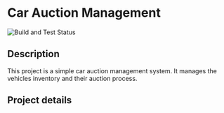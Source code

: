 # Car Auction Management

![Build and Test Status](https://github.com/franciscotcardoso/CarAuctionExercise/actions/workflows/build_and_test.yml/badge.svg)

## Description

This project is a simple car auction management system. It manages the vehicles inventory and their auction process.

## Project details
